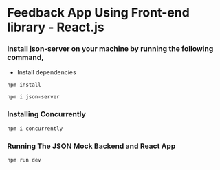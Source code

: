 # Feedback App Using Front-end library - React.js

### Install json-server on your machine by running the following command,
- Install dependencies
```
npm install
```
```
npm i json-server
```

### Installing Concurrently
```
npm i concurrently
```
### Running The JSON Mock Backend and React App
```
npm run dev
```
